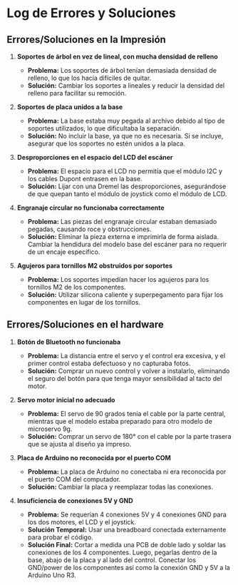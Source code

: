 # Log de Errores y Soluciones

## Errores/Soluciones en la Impresión

1. **Soportes de árbol en vez de lineal, con mucha densidad de relleno**
   - **Problema:** Los soportes de árbol tenían demasiada densidad de relleno, lo que los hacía difíciles de quitar.
   - **Solución:** Cambiar los soportes a lineales y reducir la densidad del relleno para facilitar su remoción.

2. **Soportes de placa unidos a la base**
   - **Problema:** La base estaba muy pegada al archivo debido al tipo de soportes utilizados, lo que dificultaba la separación.
   - **Solución:** No incluir la base, ya que no es necesaria. Si se incluye, asegurar que los soportes no estén unidos a la placa.

3. **Desproporciones en el espacio del LCD del escáner**
   - **Problema:** El espacio para el LCD no permitía que el módulo I2C y los cables Dupont entrasen en la base.
   - **Solución:** Lijar con una Dremel las desproporciones, asegurándose de que quepan tanto el módulo de joystick como el módulo de LCD.

4. **Engranaje circular no funcionaba correctamente**
   - **Problema:** Las piezas del engranaje circular estaban demasiado pegadas, causando roce y obstrucciones.
   - **Solución:** Eliminar la pieza externa e imprimirla de forma aislada. Cambiar la hendidura del modelo base del escáner para no requerir de un encaje específico.

5. **Agujeros para tornillos M2 obstruidos por soportes**
   - **Problema:** Los soportes impedían hacer los agujeros para los tornillos M2 de los componentes.
   - **Solución:** Utilizar silicona caliente y superpegamento para fijar los componentes en lugar de los tornillos.

## Errores/Soluciones en el hardware

1. **Botón de Bluetooth no funcionaba**
   - **Problema:** La distancia entre el servo y el control era excesiva, y el primer control estaba defectuoso y no capturaba fotos.
   - **Solución:** Comprar un nuevo control y volver a instalarlo, eliminando el seguro del botón para que tenga mayor sensibilidad al tacto del motor.

2. **Servo motor inicial no adecuado**
   - **Problema:** El servo de 90 grados tenía el cable por la parte central, mientras que el modelo estaba preparado para otro modelo de microservo 9g.
   - **Solución:** Comprar un servo de 180° con el cable por la parte trasera que se ajusta al diseño ya impreso.

3. **Placa de Arduino no reconocida por el puerto COM**
   - **Problema:** La placa de Arduino no conectaba ni era reconocida por el puerto COM del computador.
   - **Solución:** Cambiar la placa y reemplazar todas las conexiones.

4. **Insuficiencia de conexiones 5V y GND**
   - **Problema:** Se requerían 4 conexiones 5V y 4 conexiones GND para los dos motores, el LCD y el joystick.
   - **Solución Temporal:** Usar una breadboard conectada externamente para probar el código.
   - **Solución Final:** Cortar a medida una PCB de doble lado y soldar las conexiones de los 4 componentes. Luego, pegarlas dentro de la base, abajo de la placa y al lado del control. Conectar los GND/power de los componentes así como la conexión GND y 5V a la Arduino Uno R3.
